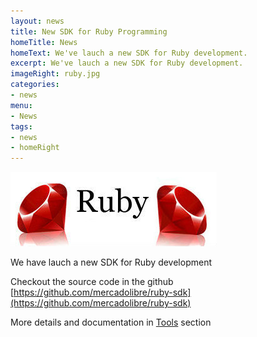 ```yaml
---
layout: news
title: New SDK for Ruby Programming
homeTitle: News
homeText: We've lauch a new SDK for Ruby development.
excerpt: We've lauch a new SDK for Ruby development.
imageRight: ruby.jpg
categories:
- news
menu:
- News
tags:
- news
- homeRight
---
```




![New SDK for Ruby](/images/news/ruby.jpg)

We have lauch a new SDK for Ruby development

Checkout the source code in the github [https://github.com/mercadolibre/ruby-sdk](https://github.com/mercadolibre/ruby-sdk)

More details and documentation in [Tools](http://developers.mercadolibre.com/ruby-sdk) section
